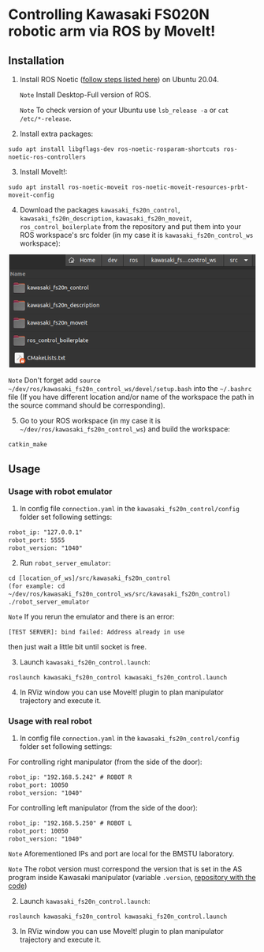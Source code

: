 # Controlling Kawasaki FS020N robotic arm via ROS by MoveIt!

## Installation

1. Install ROS Noetic ([follow steps listed here](http://wiki.ros.org/noetic/Installation/Ubuntu)) on Ubuntu 20.04.

    `Note` Install Desktop-Full version of ROS.

    `Note` To check version of your Ubuntu use `lsb_release -a` or `cat /etc/*-release`.

2. Install extra packages:

```
sudo apt install libgflags-dev ros-noetic-rosparam-shortcuts ros-noetic-ros-controllers
```

3. Install MoveIt!:

```
sudo apt install ros-noetic-moveit ros-noetic-moveit-resources-prbt-moveit-config
```

4. Download the packages `kawasaki_fs20n_control`, `kawasaki_fs20n_description`, `kawasaki_fs20n_moveit`, `ros_control_boilerplate` from the repository and put them into your ROS workspace's src folder (in my case it is  `kawasaki_fs20n_control_ws` workspace):

<div style="text-align: center">
    <img src="readme_imgs/content_of_workspace_src_folder.png" alt="Content of the workspace's src folder" width="500" />
</div>

`Note` Don't forget add `source ~/dev/ros/kawasaki_fs20n_control_ws/devel/setup.bash` into the `~/.bashrc` file (If you have different location and/or name of the workspace the path in the source command should be corresponding).

5. Go to your ROS workspace (in my case it is `~/dev/ros/kawasaki_fs20n_control_ws`) and build the workspace:

```
catkin_make
```

## Usage

### Usage with robot emulator

1. In config file `connection.yaml` in the `kawasaki_fs20n_control/config` folder set following settings:

```
robot_ip: "127.0.0.1"
robot_port: 5555
robot_version: "1040"
```

2. Run `robot_server_emulator`:

```
cd [location_of_ws]/src/kawasaki_fs20n_control
(for example: cd ~/dev/ros/kawasaki_fs20n_control_ws/src/kawasaki_fs20n_control)
./robot_server_emulator
```

`Note` If you rerun the emulator and there is an error:

```
[TEST SERVER]: bind failed: Address already in use
```

then just wait a little bit until socket is free.

3. Launch `kawasaki_fs20n_control.launch`:

```
roslaunch kawasaki_fs20n_control kawasaki_fs20n_control.launch
```

4. In RViz window you can use MoveIt! plugin to plan manipulator trajectory and execute it.


### Usage with real robot

1. In config file `connection.yaml` in the `kawasaki_fs20n_control/config` folder set following settings:

For controlling right manipulator (from the side of the door):

```
robot_ip: "192.168.5.242" # ROBOT R
robot_port: 10050
robot_version: "1040"
```

For controlling left manipulator (from the side of the door):

```
robot_ip: "192.168.5.250" # ROBOT L
robot_port: 10050
robot_version: "1040"
```

`Note` Aforementioned IPs and port are local for the BMSTU laboratory.

`Note` The robot version must correspond the version that is set in the AS program inside Kawasaki manipulator (variable `.version`, [repository with the code](https://github.com/gulalex181/kawasaki_fs020n_ros_control_AS_code))

2. Launch `kawasaki_fs20n_control.launch`:

```
roslaunch kawasaki_fs20n_control kawasaki_fs20n_control.launch
```

3. In RViz window you can use MoveIt! plugin to plan manipulator trajectory and execute it.